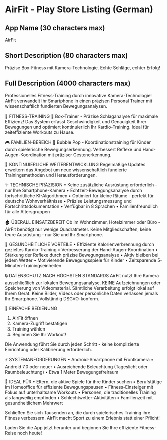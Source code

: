 # AirFit - Play Store Listing (German)

## App Name (30 characters max)
AirFit

## Short Description (80 characters max)  
Präzise Box-Fitness mit Kamera-Technologie. Echte Schläge, echter Erfolg!

## Full Description (4000 characters max)

Professionelles Fitness-Training durch innovative Kamera-Technologie! AirFit verwandelt Ihr Smartphone in einen präzisen Personal Trainer mit wissenschaftlich fundierten Bewegungsanalysen.

💪 FITNESS-TRAINING
🥊 Box-Trainer - Präzise Schlaganalyse für maximale Effizienz! Das System erfasst Geschwindigkeit und Genauigkeit Ihrer Bewegungen und optimiert kontinuierlich Ihr Kardio-Training. Ideal für zeiteffiziente Workouts zu Hause.

🎮 FAMILIEN-BEREICH
🫧 Bubble Pop - Koordinationstraining für Kinder durch spielerische Bewegungserkennung. Verbessert Reflexe und Hand-Augen-Koordination mit präziser Gestenerkennung.

🚀 KONTINUIERLICHE WEITERENTWICKLUNG
Regelmäßige Updates erweitern das Angebot um neue wissenschaftlich fundierte Trainingsmethoden und Herausforderungen.

✨ TECHNISCHE PRÄZISION
• Keine zusätzliche Ausrüstung erforderlich - nur Ihre Smartphone-Kamera
• Echtzeit-Bewegungsanalyse durch fortschrittliche KI-Algorithmen
• Optimiert für kleine Räume - perfekt für deutsche Wohnverhältnisse
• Präzise Leistungsmessung und Fortschrittsdokumentation
• Verfügbar in 8 Sprachen
• Familienfreundlich für alle Altersgruppen

🏠 ÜBERALL EINSATZBEREIT
Ob im Wohnzimmer, Hotelzimmer oder Büro - AirFit benötigt nur wenige Quadratmeter. Keine Mitgliedschaften, keine teure Ausrüstung - nur Sie und Ihr Smartphone.

💪 GESUNDHEITLICHE VORTEILE
• Effiziente Kalorienverbrennung durch gezieltes Kardio-Training
• Verbesserung der Hand-Augen-Koordination
• Stärkung der Reflexe durch präzise Bewegungsanalyse
• Aktiv bleiben bei jedem Wetter
• Motivierende Bewegungsspiele für Kinder
• Zeitsparende 5-Minuten-Trainingseinheiten

🔒 DATENSCHUTZ NACH HÖCHSTEN STANDARDS
AirFit nutzt Ihre Kamera ausschließlich zur lokalen Bewegungsanalyse. KEINE Aufzeichnungen oder Speicherung von Videomaterial. Sämtliche Verarbeitung erfolgt lokal auf Ihrem Gerät. Keine Bilder, Videos oder persönliche Daten verlassen jemals Ihr Smartphone. Vollständig DSGVO-konform.

📱 EINFACHE BEDIENUNG
1. AirFit öffnen
2. Kamera-Zugriff bestätigen
3. Training wählen
4. Beginnen Sie Ihr Workout!

Die Anwendung führt Sie durch jeden Schritt - keine komplizierte Einrichtung oder Kalibrierung erforderlich.

⚡ SYSTEMANFORDERUNGEN
• Android-Smartphone mit Frontkamera
• Android 7.0 oder neuer
• Ausreichende Beleuchtung (Tageslicht oder Raumbeleuchtung)
• Etwa 1 Meter Bewegungsfreiraum

🌟 IDEAL FÜR
• Eltern, die aktive Spiele für ihre Kinder suchen
• Berufstätige im Homeoffice für effiziente Bewegungspausen
• Fitness-Einsteiger mit Fokus auf unterhaltsame Workouts
• Personen, die traditionelles Training als langweilig empfinden
• Schlechtwetter-Aktivitäten
• Familienzeit mit gesundheitlichem Mehrwert

Schließen Sie sich Tausenden an, die durch spielerisches Training ihre Fitness verbessern. AirFit macht Sport zu einem Erlebnis statt einer Pflicht!

Laden Sie die App jetzt herunter und beginnen Sie Ihre effiziente Fitness-Reise noch heute!